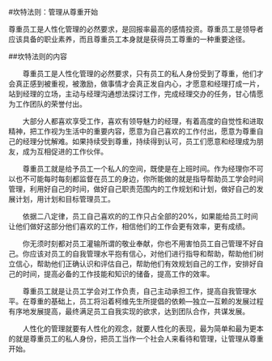 #坎特法则：管理从尊重开始

尊重员工是人性化管理的必然要求，是回报率最高的感情投资。尊重员工是领导者应该具备的职业素养，而且尊重员工本身就是获得员工尊重的一种重要途径。

##坎特法则的内容

　　尊重员工是人性化管理的必然要求，只有员工的私人身份受到了尊重，他们才会真正感到被重视，被激励，做事情才会真正发自内心，才愿意和经理打成一片，站到经理的立场，主动与经理沟通想法探讨工作，完成经理交办的任务，甘心情愿为工作团队的荣誉付出。

　　大部分人都喜欢享受工作，喜欢有领导魅力的经理，有着高度的自觉性和进取精神，把工作视为生活中的重要内容，愿意为自己喜欢的工作付出，愿意为尊重自己的经理分忧解难。如果持续受到尊重，持续得到认可，员工们愿意和经理成为朋友，成为互相促进的工作伙伴。

　　尊重员工就是给予员工一个私人的空间，既使是在上班时间。作为经理你不可以也不可能每时每刻都监督在员工的身边，你所能做的就是指导帮助员工学会时间管理，利用好自己的时间，做好自己职责范围内的工作规划和计划，做好自己的发展计划，用计划和目标管理员工。

　　依据二八定律，员工自己喜欢的的工作只占全部的20%，如果能给员工时间让他们做好这部分他们喜欢的工作，相信他们的工作会更有效率，更有成绩。

　　你无须时刻都对员工灌输所谓的敬业奉献，你也不用害怕员工自己管理不好自己。你应该对员工的自我管理水平抱有信心，对他们进行指导和帮助，帮助他们树立信心，帮助他们正确认识和评估自己，帮助他们有效规划自己的工作，安排好自己的时间，提高必备的工作技能和知识的储备，提高工作的效率。

　　尊重员工就是让员工学会对工作负责，自己主动承担工作，提高自我管理水平。在尊重的基础上，员工将沿着柯维先生所提倡的依赖—独立—互赖的发展过程有序地发展提高，最终满足员工自我实现的欲求，达到团队合作，共谋发展。

　　人性化的管理就要有人性化的观念，就要人性化的表现，最为简单和最为更本的就是尊重员工的私人身份，把员工当作一个社会人来看待和管理，让管理从尊重开始。

